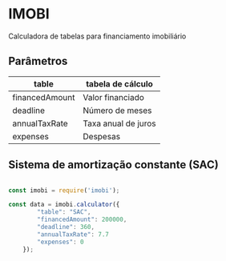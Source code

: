 # IMOBI

Calculadora de tabelas para financiamento imobiliário

## Parâmetros

| table          | tabela de cálculo   |
|----------------|---------------------|
| financedAmount | Valor financiado    |
| deadline       | Número de meses     |
| annualTaxRate  | Taxa anual de juros |
| expenses       | Despesas            |

## Sistema de amortização constante (SAC)

```js

const imobi = require('imobi');

const data = imobi.calculator({
        "table": "SAC",
        "financedAmount": 200000,
        "deadline": 360,
        "annualTaxRate": 7.7
        "expenses": 0
    });

```

